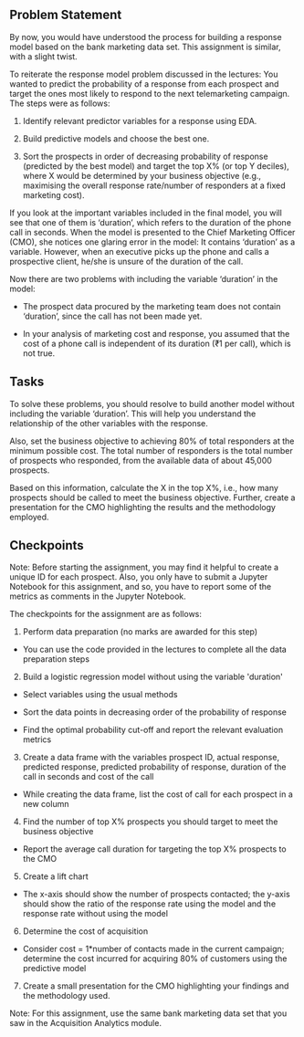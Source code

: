 ## Problem Statement
By now, you would have understood the process for building a response model based on the bank marketing data set. This assignment is similar, with a slight twist.

 

To reiterate the response model problem discussed in the lectures: You wanted to predict the probability of a response from each prospect and target the ones most likely to respond to the next telemarketing campaign. The steps were as follows:

1) Identify relevant predictor variables for a response using EDA.

2) Build predictive models and choose the best one.

3) Sort the prospects in order of decreasing probability of response (predicted by the best model) and target the top X% (or top Y deciles), where X would be determined by your business objective (e.g., maximising the overall response rate/number of responders at a fixed marketing cost).

If you look at the important variables included in the final model, you will see that one of them is  ‘duration’, which refers to the duration of the phone call in seconds. When the model is presented to the Chief Marketing Officer (CMO), she notices one glaring error in the model: It contains ‘duration’ as a variable. However, when an executive picks up the phone and calls a prospective client, he/she is unsure of the duration of the call. 

 

Now there are two problems with including the variable ‘duration’ in the model:

  - The prospect data procured by the marketing team does not contain ‘duration’, since the call has not been made yet.

  - In your analysis of marketing cost and response, you assumed that the cost of a phone call is independent of its duration (₹1 per call), which is not true.

## Tasks
To solve these problems, you should resolve to build another model without including the variable ‘duration’. This will help you understand the relationship of the other variables with the response.

 

Also, set the business objective to achieving 80% of total responders at the minimum possible cost. The total number of responders is the total number of prospects who responded, from the available data of about 45,000 prospects.

 

Based on this information, calculate the X in the top X%, i.e., how many prospects should be called to meet the business objective. Further, create a presentation for the CMO highlighting the results and the methodology employed.

 

## Checkpoints
Note: Before starting the assignment, you may find it helpful to create a unique ID for each prospect. Also, you only have to submit a Jupyter Notebook for this assignment, and so, you have to report some of the metrics as comments in the Jupyter Notebook.

 

The checkpoints for the assignment are as follows:

1) Perform data preparation (no marks are awarded for this step)

  - You can use the code provided in the lectures to complete all the data preparation steps

2) Build a logistic regression model without using the variable 'duration'

  - Select variables using the usual methods

  - Sort the data points in decreasing order of the probability of response

  - Find the optimal probability cut-off and report the relevant evaluation metrics

3) Create a data frame with the variables prospect ID, actual response, predicted response, predicted probability of response, duration of the call in seconds and cost of the call

  - While creating the data frame, list the cost of call for each prospect in a new column

4) Find the number of top X% prospects you should target to meet the business objective

  - Report the average call duration for targeting the top X% prospects to the CMO

5) Create a lift chart

  - The x-axis should show the number of prospects contacted; the y-axis should show the ratio of the response rate using the model and the response rate without using the model

6) Determine the cost of acquisition

  - Consider cost = 1*number of contacts made in the current campaign; determine the cost incurred for acquiring 80% of customers using the predictive model

7) Create a small presentation for the CMO highlighting your findings and the methodology used.

 

Note: For this assignment, use the same bank marketing data set that you saw in the Acquisition Analytics module.

